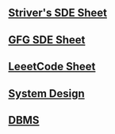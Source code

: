 ## [Striver's SDE Sheet](bhdhbs)
## [GFG SDE Sheet](dn)
## [LeeetCode Sheet]()
## [System Design]()
## [DBMS]()
